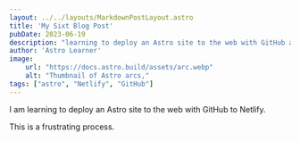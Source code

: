 ```yaml
---
layout: ../../layouts/MarkdownPostLayout.astro
title: 'My Sixt Blog Post'
pubDate: 2023-06-19
description: "learning to deploy an Astro site to the web with GitHub and Netlify"
author: 'Astro Learner'
image: 
    url: "https://docs.astro.build/assets/arc.webp"
    alt: "Thumbnail of Astro arcs,"
tags: ["astro", "Netlify", "GitHub"]
---
```





I am learning to deploy an Astro site to the web with GitHub to Netlify.

This is a frustrating process.

